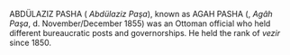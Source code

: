 ABDÜLAZIZ PASHA ( _Abdülaziz Paşa_), known as AGAH PASHA (, _Agâh Paşa_, d. November/December 1855) was an Ottoman official who held different bureaucratic posts and governorships. He held the rank of _vezir_ since 1850.
